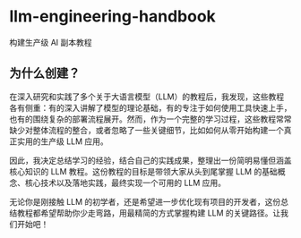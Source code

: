 # llm-engineering-handbook
构建生产级 AI 副本教程


## 为什么创建？
在深入研究和实践了多个关于大语言模型（LLM）的教程后，我发现，这些教程各有侧重：有的深入讲解了模型的理论基础，有的专注于如何使用工具快速上手，也有的围绕复杂的部署流程展开。然而，作为一个完整的学习过程，这些教程常常缺少对整体流程的整合，或者忽略了一些关键细节，比如如何从零开始构建一个真正实用的生产级 LLM 应用。

因此，我决定总结学习的经验，结合自己的实践成果，整理出一份简明易懂但涵盖核心知识的 LLM 教程。这份教程的目标是带领大家从头到尾掌握 LLM 的基础概念、核心技术以及落地实践，最终实现一个可用的 LLM 应用。

无论你是刚接触 LLM 的初学者，还是希望进一步优化现有项目的开发者，这份总结教程都希望帮助你少走弯路，用最精简的方式掌握构建 LLM 的关键路径。让我们开始吧！
